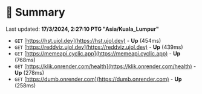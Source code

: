 # 📖 Summary
Last updated: **17/3/2024, 2:27:10 PTG "Asia/Kuala_Lumpur"**

- `GET` [https://hst.ujol.dev](https://hst.ujol.dev) - **Up** (454ms)
- `GET` [https://reddviz.ujol.dev](https://reddviz.ujol.dev) - **Up** (439ms)
- `GET` [https://memeapi.cyclic.app](https://memeapi.cyclic.app) - **Up** (768ms)
- `GET` [https://klik.onrender.com/health](https://klik.onrender.com/health) - **Up** (278ms)
- `GET` [https://dumb.onrender.com](https://dumb.onrender.com) - **Up** (258ms)
